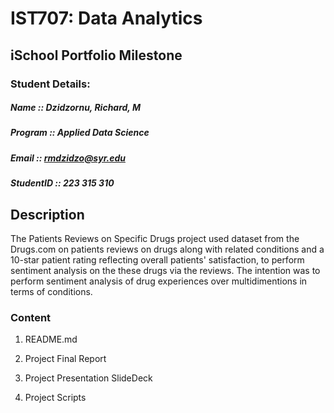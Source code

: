# IST707: Data Analytics

##	iSchool Portfolio Milestone
### Student Details:  
##### Name :: Dzidzornu, Richard, M  
##### Program :: Applied Data Science  
##### Email :: rmdzidzo@syr.edu  
##### StudentID :: 223 315 310  
##
##       Description 
The Patients Reviews on Specific Drugs project used dataset from the Drugs.com on patients reviews on drugs along with related conditions and a 10-star patient rating reflecting overall patients' satisfaction, to perform sentiment analysis on the these drugs via the reviews. The intention was to perform sentiment analysis of drug experiences over multidimentions in terms of conditions. 

### Content

1. README.md

2. Project Final Report

3. Project Presentation SlideDeck

4. Project Scripts



